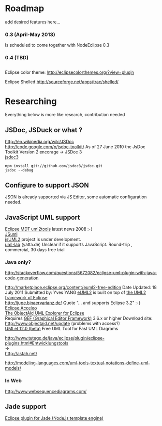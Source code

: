 
# Roadmap

add desired features here...

### 0.3 (April-May 2013)

Is scheduled to come together with NodeEclipse 0.3

### 0.4 (TBD)

## 

Eclipse color theme:
http://eclipsecolorthemes.org/?view=plugin 
 
 
Eclipse Shelled
http://sourceforge.net/apps/trac/shelled/ 

# Researching

Everything below is more like research, contribution needed

## JSDoc, JSDuck or what ?

http://en.wikipedia.org/wiki/JSDoc  
http://code.google.com/p/jsdoc-toolkit/  As of 27 June 2010 the JsDoc Toolkit Version 2 encorage -> JSDoc 3  
[jsdoc3](https://github.com/jsdoc3/jsdoc)  

	npm install git://github.com/jsdoc3/jsdoc.git
	jsdoc --debug
	
## Configure to support JSON

JSON is already supported via JS Editor, some automatic configuration needed. 
	
## JavaScript UML support

[Eclipse MDT uml2tools](http://www.eclipse.org/modeling/mdt/?project=uml2tools#uml2tools) latest news 2008 :-(  
[JSuml](http://jsuml.gaertner-network.de/)  
[jsUML2](http://code.google.com/p/jsuml2/)  project is under development.  
[uml-lab](http://www.uml-lab.com/en/uml-lab/) (yatta.de) Unclear if it supports JavaScript. Round-trip , commercial, 30 days free trial  

### Java only?

http://stackoverflow.com/questions/5672082/eclipse-uml-plugin-with-java-code-generation  

http://marketplace.eclipse.org/content/euml2-free-edition  Date Updated: 18 July 2011 Submitted by: Yves YANG
[eUML2](http://www.soyatec.com/euml2/features/) is built
 on top of [the UML2 framework of Eclipse](http://www.eclipse.org/modeling/mdt/?project=uml2)   
http://jupe.binaervarianz.de/  Quote "... and supports Eclipse 3.2" :-(  
[Eclipse Acceleo](http://www.eclipse.org/acceleo/)  
[The ObjectAid UML Explorer for Eclipse](http://objectaid.com/)   
 Requires [GEF (Graphical Editor Framework)](http://www.eclipse.org/gef/) 3.6.x or higher
 Download site: http://www.objectaid.net/update  (problems with access?)   
[UMLet 12.0 (beta)](http://www.umlet.com/) Free UML Tool for Fast UML Diagrams

http://www.tutego.de/java/eclipse/plugin/eclipse-plugins.html#Entwicklungstools  
->  
http://astah.net/    

http://modeling-languages.com/uml-tools-textual-notations-define-uml-models/  

### In Web 

http://www.websequencediagrams.com/

## Jade support

[Eclipse plugin for Jade (Node.js template engine)](http://stackoverflow.com/questions/15610410/eclipse-plugin-for-jade-node-js-template-engine/15610469)


